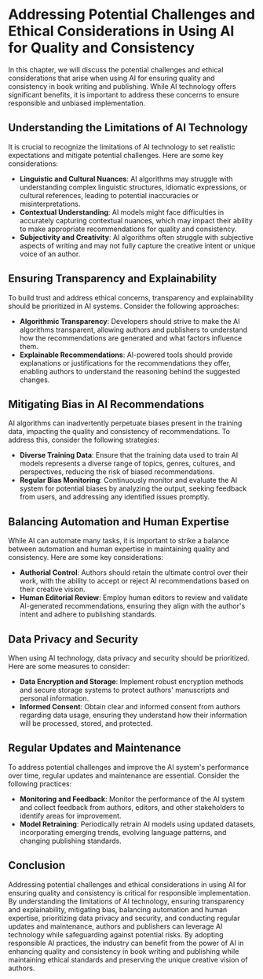 Addressing Potential Challenges and Ethical Considerations in Using AI for Quality and Consistency
===========================================================================================================

In this chapter, we will discuss the potential challenges and ethical considerations that arise when using AI for ensuring quality and consistency in book writing and publishing. While AI technology offers significant benefits, it is important to address these concerns to ensure responsible and unbiased implementation.

Understanding the Limitations of AI Technology
----------------------------------------------

It is crucial to recognize the limitations of AI technology to set realistic expectations and mitigate potential challenges. Here are some key considerations:

* **Linguistic and Cultural Nuances**: AI algorithms may struggle with understanding complex linguistic structures, idiomatic expressions, or cultural references, leading to potential inaccuracies or misinterpretations.
* **Contextual Understanding**: AI models might face difficulties in accurately capturing contextual nuances, which may impact their ability to make appropriate recommendations for quality and consistency.
* **Subjectivity and Creativity**: AI algorithms often struggle with subjective aspects of writing and may not fully capture the creative intent or unique voice of an author.

Ensuring Transparency and Explainability
----------------------------------------

To build trust and address ethical concerns, transparency and explainability should be prioritized in AI systems. Consider the following approaches:

* **Algorithmic Transparency**: Developers should strive to make the AI algorithms transparent, allowing authors and publishers to understand how the recommendations are generated and what factors influence them.
* **Explainable Recommendations**: AI-powered tools should provide explanations or justifications for the recommendations they offer, enabling authors to understand the reasoning behind the suggested changes.

Mitigating Bias in AI Recommendations
-------------------------------------

AI algorithms can inadvertently perpetuate biases present in the training data, impacting the quality and consistency of recommendations. To address this, consider the following strategies:

* **Diverse Training Data**: Ensure that the training data used to train AI models represents a diverse range of topics, genres, cultures, and perspectives, reducing the risk of biased recommendations.
* **Regular Bias Monitoring**: Continuously monitor and evaluate the AI system for potential biases by analyzing the output, seeking feedback from users, and addressing any identified issues promptly.

Balancing Automation and Human Expertise
----------------------------------------

While AI can automate many tasks, it is important to strike a balance between automation and human expertise in maintaining quality and consistency. Here are some key considerations:

* **Authorial Control**: Authors should retain the ultimate control over their work, with the ability to accept or reject AI recommendations based on their creative vision.
* **Human Editorial Review**: Employ human editors to review and validate AI-generated recommendations, ensuring they align with the author's intent and adhere to publishing standards.

Data Privacy and Security
-------------------------

When using AI technology, data privacy and security should be prioritized. Here are some measures to consider:

* **Data Encryption and Storage**: Implement robust encryption methods and secure storage systems to protect authors' manuscripts and personal information.
* **Informed Consent**: Obtain clear and informed consent from authors regarding data usage, ensuring they understand how their information will be processed, stored, and protected.

Regular Updates and Maintenance
-------------------------------

To address potential challenges and improve the AI system's performance over time, regular updates and maintenance are essential. Consider the following practices:

* **Monitoring and Feedback**: Monitor the performance of the AI system and collect feedback from authors, editors, and other stakeholders to identify areas for improvement.
* **Model Retraining**: Periodically retrain AI models using updated datasets, incorporating emerging trends, evolving language patterns, and changing publishing standards.

Conclusion
----------

Addressing potential challenges and ethical considerations in using AI for ensuring quality and consistency is critical for responsible implementation. By understanding the limitations of AI technology, ensuring transparency and explainability, mitigating bias, balancing automation and human expertise, prioritizing data privacy and security, and conducting regular updates and maintenance, authors and publishers can leverage AI technology while safeguarding against potential risks. By adopting responsible AI practices, the industry can benefit from the power of AI in enhancing quality and consistency in book writing and publishing while maintaining ethical standards and preserving the unique creative vision of authors.
